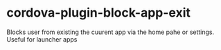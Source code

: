 # cordova-plugin-block-app-exit
Blocks user from existing the cuurent app via the home pahe or settings. Useful for launcher apps
